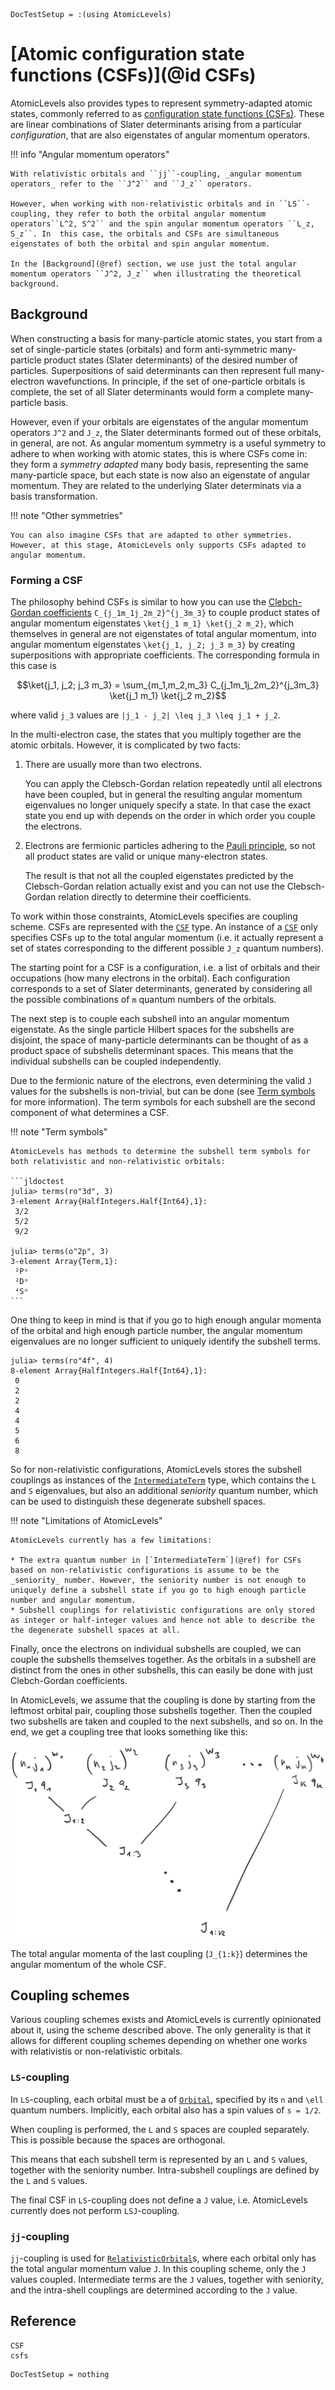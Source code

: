 ```@meta
DocTestSetup = :(using AtomicLevels)
```

# [Atomic configuration state functions (CSFs)](@id CSFs)

AtomicLevels also provides types to represent symmetry-adapted atomic states, commonly referred to as [configuration state functions (CSFs)](https://en.wikipedia.org/wiki/Configuration_state_function). These are linear combinations of Slater determinants arising from a particular _configuration_, that are also eigenstates of angular momentum operators.

!!! info "Angular momentum operators"

    With relativistic orbitals and ``jj``-coupling, _angular momentum operators_ refer to the ``J^2`` and ``J_z`` operators.

    However, when working with non-relativistic orbitals and in ``LS``-coupling, they refer to both the orbital angular momentum operators``L^2, S^2`` and the spin angular momentum operators ``L_z, S_z``. In  this case, the orbitals and CSFs are simultaneous eigenstates of both the orbital and spin angular momentum.

    In the [Background](@ref) section, we use just the total angular momentum operators ``J^2, J_z`` when illustrating the theoretical background.

## Background

When constructing a basis for many-particle atomic states, you start from a set of single-particle states (orbitals) and form anti-symmetric many-particle product states (Slater determinants) of the desired number of particles. Superpositions of said determinants can then represent full many-electron wavefunctions. In principle, if the set of one-particle orbitals is complete, the set of all Slater determinants would form a complete many-particle basis.

However, even if your orbitals are eigenstates of the angular momentum operators ``J^2`` and ``J_z``, the Slater determinants formed out of these orbitals, in general, are not. As angular momentum symmetry is a useful symmetry to adhere to when working with atomic states, this is where CSFs come in: they form a _symmetry adapted_ many body basis, representing the same many-particle space, but each state is now also an eigenstate of angular momentum. They are related to the underlying Slater determinats via a basis transformation.

!!! note "Other symmetries"

    You can also imagine CSFs that are adapted to other symmetries. However, at this stage, AtomicLevels only supports CSFs adapted to angular momentum.

### Forming a CSF

The philosophy behind CSFs is similar to how you can use the [Clebch-Gordan coefficients](https://en.wikipedia.org/wiki/Clebsch%E2%80%93Gordan_coefficients) ``C_{j_1m_1j_2m_2}^{j_3m_3}`` to couple product states of angular momentum eigenstates ``\ket{j_1 m_1} \ket{j_2 m_2}``, which themselves in general are not eigenstates of total angular momentum, into angular momentum eigenstates ``\ket{j_1, j_2; j_3 m_3}`` by creating superpositions with appropriate coefficients. The corresponding formula in this case is

```math
\ket{j_1, j_2; j_3 m_3} = \sum_{m_1,m_2,m_3}
C_{j_1m_1j_2m_2}^{j_3m_3}
\ket{j_1 m_1} \ket{j_2 m_2}
```

where valid ``j_3`` values are ``|j_1 - j_2| \leq j_3 \leq j_1 + j_2``.

In the multi-electron case, the states that you multiply together are the atomic orbitals. However, it is complicated by two facts:

1. There are usually more than two electrons.

   You can apply the Clebsch-Gordan relation repeatedly until all electrons have been coupled, but in general the resulting angular momentum eigenvalues no longer uniquely specify a state. In that case the exact state you end up with depends on the order in which order you couple the electrons.

2. Electrons are fermionic particles adhering to the [Pauli principle](https://en.wikipedia.org/wiki/Pauli_exclusion_principle), so not all product states are valid or unique many-electron states.

   The result is that not all the coupled eigenstates predicted by the Clebsch-Gordan relation actually exist and you can not use the Clebsch-Gordan relation directly to determine their coefficients.

To work within those constraints, AtomicLevels specifies are coupling scheme. CSFs are represented with the [`CSF`](@ref) type. An instance of a [`CSF`](@ref) only specifies CSFs up to the total angular momentum (i.e. it actually represent a set of states corresponding to the different possible ``J_z`` quantum numbers).

The starting point for a CSF is a configuration, i.e. a list of orbitals and their occupations (how many electrons in the orbital). Each configuration corresponds to a set of Slater determinants, generated by considering all the possible combinations of `m` quantum numbers of the orbitals.

The next step is to couple each subshell into an angular momentum eigenstate. As the single particle Hilbert spaces for the subshells are disjoint, the space of many-particle determinants can be thought of as a product space of subshells determinant spaces. This means that the individual subshells can be coupled independently.

Due to the fermionic nature of the electrons, even determining the valid ``J`` values for the subshells is non-trivial, but can be done (see [Term symbols](@ref) for more information). The term symbols for each subshell are the second component of what determines a CSF.

!!! note "Term symbols"

    AtomicLevels has methods to determine the subshell term symbols for both relativistic and non-relativistic orbitals:

    ```jldoctest
    julia> terms(ro"3d", 3)
    3-element Array{HalfIntegers.Half{Int64},1}:
     3/2
     5/2
     9/2

    julia> terms(o"2p", 3)
    3-element Array{Term,1}:
     ²Pᵒ
     ²Dᵒ
     ⁴Sᵒ
    ```

One thing to keep in mind is that if you go to high enough angular momenta of the orbital and high enough particle number, the angular momentum eigenvalues are no longer sufficient to uniquely identify the subshell terms.

```jldoctest
julia> terms(ro"4f", 4)
8-element Array{HalfIntegers.Half{Int64},1}:
 0
 2
 2
 4
 4
 5
 6
 8
```

So for non-relativistic configurations, AtomicLevels stores the subshell couplings as instances of the [`IntermediateTerm`](@ref) type, which contains the ``L`` and ``S`` eigenvalues, but also an additional _seniority_ quantum number, which can be used to distinguish these degenerate subshell spaces.

!!! note "Limitations of AtomicLevels"

    AtomicLevels currently has a few limitations:

    * The extra quantum number in [`IntermediateTerm`](@ref) for CSFs based on non-relativistic configurations is assume to be the _seniority_ number. However, the seniority number is not enough to uniquely define a subshell state if you go to high enough particle number and angular momentum.
    * Subshell couplings for relativistic configurations are only stored as integer or half-integer values and hence not able to describe the the degenerate subshell spaces at all.

Finally, once the electrons on individual subshells are coupled, we can couple the subshells themselves together. As the orbitals in a subshell are distinct from the ones in other subshells, this can easily be done with just Clebch-Gordan coefficients.

In AtomicLevels, we assume that the coupling is done by starting from the leftmost orbital pair, coupling those subshells together. Then the coupled two subshells are taken and coupled to the next subshells, and so on. In the end, we get a coupling tree that looks something like this:

![](couplingtree.svg)

The total angular momenta of the last coupling (``J_{1:k}``) determines the angular momentum of the whole CSF.

## Coupling schemes

Various coupling schemes exists and AtomicLevels is currently opinionated about it, using the scheme described above. The only generality is that it allows for different coupling schemes depending on whether one works with relativistis or non-relativistic orbitals.

### ``LS``-coupling

In ``LS``-coupling, each orbital must be a of [`Orbital`](@ref), specified by its ``n`` and ``\ell`` quantum numbers. Implicitly, each orbital also has a spin values of ``s = 1/2``.

When coupling is performed, the ``L`` and ``S`` spaces are coupled separately. This is possible because the spaces are orthogonal.

This means that each subshell term is represented by an ``L`` and ``S`` values, together with the seniority number. Intra-subshell couplings are defined by the ``L`` and ``S`` values.

The final CSF in ``LS``-coupling does not define a ``J`` value, i.e. AtomicLevels currently does not perform ``LSJ``-coupling.

### ``jj``-coupling

``jj``-coupling is used for [`RelativisticOrbital`](@ref)s, where each orbital
only has the total angular momentum value ``J``. In this coupling scheme, only the ``J`` values coupled. Intermediate terms are the ``J`` values, together with seniority, and the intra-shell couplings are determined according to the ``J`` value.

## Reference

```@docs
CSF
csfs
```

```@meta
DocTestSetup = nothing
```
